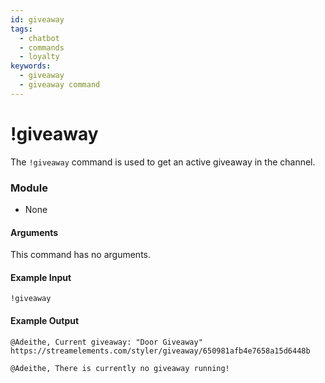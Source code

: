 ```yaml
---
id: giveaway 
tags:
  - chatbot
  - commands
  - loyalty
keywords:
  - giveaway
  - giveaway command
---
```

# !giveaway

The `!giveaway` command is used to get an active giveaway in the channel.

### Module

- None

#### Arguments

This command has no arguments.

#### Example Input

```
!giveaway
```

#### Example Output

```
@Adeithe, Current giveaway: "Door Giveaway" https://streamelements.com/styler/giveaway/650981afb4e7658a15d6448b

@Adeithe, There is currently no giveaway running!
```
